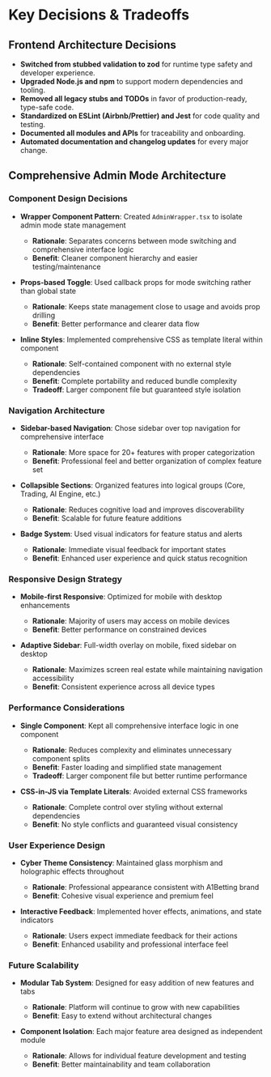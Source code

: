 # Key Decisions & Tradeoffs

## Frontend Architecture Decisions

- **Switched from stubbed validation to zod** for runtime type safety and developer experience.
- **Upgraded Node.js and npm** to support modern dependencies and tooling.
- **Removed all legacy stubs and TODOs** in favor of production-ready, type-safe code.
- **Standardized on ESLint (Airbnb/Prettier) and Jest** for code quality and testing.
- **Documented all modules and APIs** for traceability and onboarding.
- **Automated documentation and changelog updates** for every major change.

## Comprehensive Admin Mode Architecture

### Component Design Decisions

- **Wrapper Component Pattern**: Created `AdminWrapper.tsx` to isolate admin mode state management
  - **Rationale**: Separates concerns between mode switching and comprehensive interface logic
  - **Benefit**: Cleaner component hierarchy and easier testing/maintenance

- **Props-based Toggle**: Used callback props for mode switching rather than global state
  - **Rationale**: Keeps state management close to usage and avoids prop drilling
  - **Benefit**: Better performance and clearer data flow

- **Inline Styles**: Implemented comprehensive CSS as template literal within component
  - **Rationale**: Self-contained component with no external style dependencies
  - **Benefit**: Complete portability and reduced bundle complexity
  - **Tradeoff**: Larger component file but guaranteed style isolation

### Navigation Architecture

- **Sidebar-based Navigation**: Chose sidebar over top navigation for comprehensive interface
  - **Rationale**: More space for 20+ features with proper categorization
  - **Benefit**: Professional feel and better organization of complex feature set

- **Collapsible Sections**: Organized features into logical groups (Core, Trading, AI Engine, etc.)
  - **Rationale**: Reduces cognitive load and improves discoverability
  - **Benefit**: Scalable for future feature additions

- **Badge System**: Used visual indicators for feature status and alerts
  - **Rationale**: Immediate visual feedback for important states
  - **Benefit**: Enhanced user experience and quick status recognition

### Responsive Design Strategy

- **Mobile-first Responsive**: Optimized for mobile with desktop enhancements
  - **Rationale**: Majority of users may access on mobile devices
  - **Benefit**: Better performance on constrained devices

- **Adaptive Sidebar**: Full-width overlay on mobile, fixed sidebar on desktop
  - **Rationale**: Maximizes screen real estate while maintaining navigation accessibility
  - **Benefit**: Consistent experience across all device types

### Performance Considerations

- **Single Component**: Kept all comprehensive interface logic in one component
  - **Rationale**: Reduces complexity and eliminates unnecessary component splits
  - **Benefit**: Faster loading and simplified state management
  - **Tradeoff**: Larger component file but better runtime performance

- **CSS-in-JS via Template Literals**: Avoided external CSS frameworks
  - **Rationale**: Complete control over styling without external dependencies
  - **Benefit**: No style conflicts and guaranteed visual consistency

### User Experience Design

- **Cyber Theme Consistency**: Maintained glass morphism and holographic effects throughout
  - **Rationale**: Professional appearance consistent with A1Betting brand
  - **Benefit**: Cohesive visual experience and premium feel

- **Interactive Feedback**: Implemented hover effects, animations, and state indicators
  - **Rationale**: Users expect immediate feedback for their actions
  - **Benefit**: Enhanced usability and professional interface feel

### Future Scalability

- **Modular Tab System**: Designed for easy addition of new features and tabs
  - **Rationale**: Platform will continue to grow with new capabilities
  - **Benefit**: Easy to extend without architectural changes

- **Component Isolation**: Each major feature area designed as independent module
  - **Rationale**: Allows for individual feature development and testing
  - **Benefit**: Better maintainability and team collaboration
